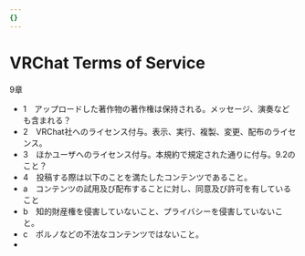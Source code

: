 ```yaml
---
{}
---
```

# VRChat Terms of Service

9章

- 1　アップロードした著作物の著作権は保持される。メッセージ、演奏なども含まれる？  
- 2　VRChat社へのライセンス付与。表示、実行、複製、変更、配布のライセンス。  
- 3　ほかユーザへのライセンス付与。本規約で規定された通りに付与。9.2のこと？  
- 4　投稿する際は以下のことを満たしたコンテンツであること。  
- a　コンテンツの試用及び配布することに対し、同意及び許可を有していること  
- b　知的財産権を侵害していないこと、プライバシーを侵害していないこと。  
- c　ポルノなどの不法なコンテンツではないこと。  
-